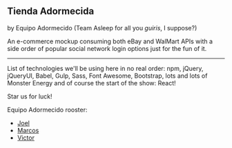## Tienda Adormecida
by Equipo Adormecido (Team Asleep for all you _guiris_, I suppose?)

An e-commerce mockup consuming both eBay and WalMart APIs with a side order of popular social network login options just for the fun of it.

---
List of technologies we'll be using here in no real order: npm, jQuery, jQueryUI, Babel, Gulp, Sass, Font Awesome, Bootstrap, lots and lots of Monster Energy and of course the start of the show: React!

Star us for luck!

Equipo Adormecido rooster:
* [Joel](https://github.com/jerona)
* [Marcos](https://github.com/mothcrown)
* [Victor](https://github.com/VictorAcaymo)